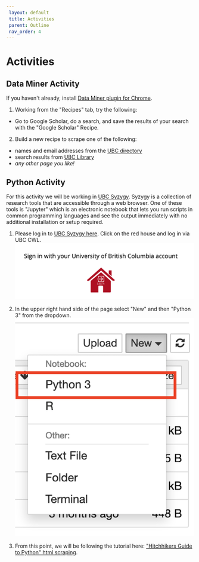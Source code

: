 ```yaml
---
 layout: default
 title: Activities
 parent: Outline
 nav_order: 4
---
```

# Activities

## Data Miner Activity

If you haven't already, install <a href="https://chrome.google.com/webstore/detail/data-scraper-easy-web-scr/nndknepjnldbdbepjfgmncbggmopgden">Data Miner plugin for Chrome</a>.

1. Working from the "Recipes" tab, try the following:
- Go to Google Scholar, do a search, and save the results of your search with the "Google Scholar" Recipe.

2. Build a new recipe to scrape one of the following: 
- names and email addresses from the [UBC directory](https://directory.ubc.ca/index.cfm)
- search results from [UBC Library](https://library.ubc.ca)
- *any other page you like!*

## Python Activity

For this activity we will be working in [UBC Syzygy](https://ubc.syzygy.ca/). Syzygy is a collection of research tools that are accessible through a web browser. One of these tools is "Jupyter" which is an electronic notebook that lets you run scripts in common programming languages and see the output immediately with no additional installation or setup required.

1. Please log in to [UBC Syzygy here](https://ubc.syzygy.ca/). Click on the red house and log in via UBC CWL.
![Log in to Syzygy](media/syzygy-login.png)

2. In the upper right hand side of the page select "New" and then "Python 3" from the dropdown.
![Select Python 3 for new Jupyter notebook](media/jupyter-python3-select.png)

3. From this point, we will be following the tutorial here: <a href="https://docs.python-guide.org/scenarios/scrape/">"Hitchhikers Guide to Python" html scraping</a>.
